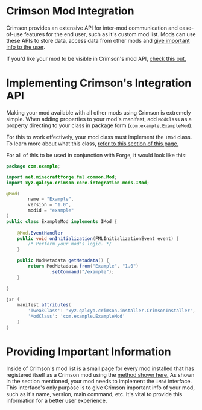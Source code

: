 # Crimson Mod Integration
Crimson provides an extensive API for inter-mod communication and ease-of-use features for the end user, such as it's custom mod list. Mods can use these APIs to store data, access data from other mods and [give important info to the user](#providing-important-information).

If you'd like your mod to be visible in Crimson's mod API, [check this out.](#implementing-Crimson-integration-api)

# Implementing Crimson's Integration API
Making your mod available with all other mods using Crimson is extremely simple. When adding properties to your mod's manifest, add `ModClass` as a property directing to your class in package form (`com.example.ExampleMod`).

For this to work effectively, your mod class must implement the `IMod` class. To learn more about what this class, [refer to this section of this page.](#providing-important-information)

For all of this to be used in conjunction with Forge, it would look like this:
```java
package com.example;

import net.minecraftforge.fml.common.Mod;
import xyz.qalcyo.crimson.core.integration.mods.IMod;

@Mod(
        name = "Example",
        version = "1.0",
        modid = "example"
)
public class ExampleMod implements IMod {
    
    @Mod.EventHandler
    public void onInitialization(FMLInitializationEvent event) {
        /* Perform your mod's logic. */
    }

    public ModMetadata getMetadata() {
        return ModMetadata.from("Example", "1.0")
                .setCommand("/example");
    }
    
}
```

```gradle
jar {
    manifest.attributes(
        'TweakClass': 'xyz.qalcyo.crimson.installer.CrimsonInstaller',
        'ModClass': 'com.example.ExampleMod'
    )
}
```

# Providing Important Information
Inside of Crimson's mod list is a small page for every mod installed that has registered itself as a Crimson mod using the [method shown here.](#implementing-Crimson-integration-api) As shown in the section mentioned, your mod needs to implement the `IMod` interface. This interface's only purpose is to give Crimson important info of your mod, such as it's name, version, main command, etc. It's vital to provide this information for a better user experience.